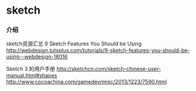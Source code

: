 sketch
=======

### 介绍
sketch资源汇总 9 Sketch Features You Should be Using http://webdesign.tutsplus.com/tutorials/9-sketch-features-you-should-be-using--webdesign-18016 

Sketch 3 的用户手册 
http://sketchcn.com/sketch-chinese-user-manual.html#shapes 
http://www.cocoachina.com/gamedev/misc/2013/1223/7590.html